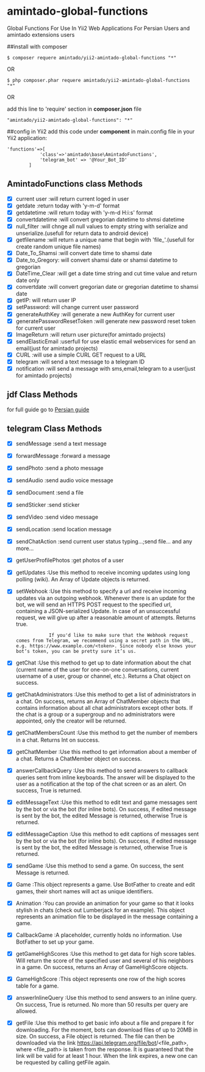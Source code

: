 # amintado-global-functions
Global Functions For Use In Yii2 Web Applications For Persian Users and amintado extensions users

##install with composer
````
$ composer requere amintado/yii2-amintado-global-functions "*"
````
OR
````
$ php composer.phar requere amintado/yii2-amintado-global-functions "*"
````
OR 


add this line to 'require' section in **composer.json** file
````
"amintado/yii2-amintado-global-functions": "*"
````
##config in Yii2
add this code under **component** in main.config file in your Yii2 application:
``````
'functions'=>[
            'class'=>'amintado\base\AmintadoFunctions',
            'telegram_bot' => '@Your_Bot_ID'
        ]
``````

## AmintadoFunctions class Methods
- [X] current user :will return current loged in user
- [X] getdate :return today with 'y-m-d' format
- [X] getdatetime :will return today with 'y-m-d H:i:s' format
- [X] convertdatetime :will convert gregorian datetime to shmsi datetime 
- [X] null_filter :will chnge all null values to empty string with serialize and unserialize.(usefull for return data to android device)
- [X] getfilename :will return a unique name that begin with 'file_'.(usefull for create random unique file names)
- [X] Date_To_Shamsi :will convert date time to shamsi date
- [X] Date_to_Gregory: will convert shamsi date or shamsi datetime to gregorian
- [X] DateTime_Clear :will get a date time string and cut time value and return date only
- [X] convertdate :will convert gregorian date or gregorian datetime to shamsi date
- [X] getIP: will return user IP
- [X] setPassword: will change current user password
- [X] generateAuthKey :will generate a new AuthKey for current user
- [X] generatePasswordResetToken :will generate new password reset token for current user
- [X] ImageReturn :will return user picture(for amintado projects)
- [X] sendElasticEmail :userfull for use elastic email webservices for send an email(just for amintado projects)
- [X] CURL :will use a simple CURL GET request to a URL
- [X] telegram :will send a text message to a telegram ID
- [X] notification :will send a message with sms,email,telegram to a user(just for amintado projects)

## jdf Class Methods
for full guide go to [Persian guide](http://jdf.scr.ir/rahnama/)

## telegram Class Methods
- [X] sendMessage :send a text message
- [X] forwardMessage :forward a message
- [X] sendPhoto :send a photo message
- [X] sendAudio :send audio voice message
- [X] sendDocument :send a file
- [X] sendSticker :send sticker
- [X] sendVideo :send video message
- [X] sendLocation :send location message
- [X] sendChatAction :send current user status typing...;send file... and any more...
- [X] getUserProfilePhotos :get photos of a user
- [X] getUpdates :Use this method to receive incoming updates using long polling (wiki). An Array of Update objects is returned.
- [X] setWebhook :Use this method to specify a url and receive incoming updates via an outgoing webhook. Whenever there is an update for the bot, we will send an HTTPS POST request to the specified url, containing a JSON-serialized Update. In case of an unsuccessful request, we will give up after a reasonable amount of attempts. Returns true.
                  
                  If you'd like to make sure that the Webhook request comes from Telegram, we recommend using a secret path in the URL, e.g. https://www.example.com/<token>. Since nobody else knows your bot‘s token, you can be pretty sure it’s us.
- [X] getChat :Use this method to get up to date information about the chat (current name of the user for one-on-one conversations, current username of a user, group or channel, etc.). Returns a Chat object on success.
- [X] getChatAdministrators :Use this method to get a list of administrators in a chat. On success, returns an Array of ChatMember objects that contains information about all chat administrators except other bots. If the chat is a group or a supergroup and no administrators were appointed, only the creator will be returned.
- [X] getChatMembersCount :Use this method to get the number of members in a chat. Returns Int on success.
- [X] getChatMember :Use this method to get information about a member of a chat. Returns a ChatMember object on success.
- [X] answerCallbackQuery :Use this method to send answers to callback queries sent from inline keyboards. The answer will be displayed to the user as a notification at the top of the chat screen or as an alert. On success, True is returned.
- [X] editMessageText :Use this method to edit text and game messages sent by the bot or via the bot (for inline bots). On success, if edited message is sent by the bot, the edited Message is returned, otherwise True is returned.
- [X] editMessageCaption :Use this method to edit captions of messages sent by the bot or via the bot (for inline bots). On success, if edited message is sent by the bot, the edited Message is returned, otherwise True is returned.
- [X] sendGame :Use this method to send a game. On success, the sent Message is returned.
- [X] Game :This object represents a game. Use BotFather to create and edit games, their short names will act as unique identifiers.
- [X] Animation :You can provide an animation for your game so that it looks stylish in chats (check out Lumberjack for an example). This object represents an animation file to be displayed in the message containing a game.
- [X] CallbackGame :A placeholder, currently holds no information. Use BotFather to set up your game.
- [X] getGameHighScores :Use this method to get data for high score tables. Will return the score of the specified user and several of his neighbors in a game. On success, returns an Array of GameHighScore objects.
- [X] GameHighScore :This object represents one row of the high scores table for a game.
- [X] answerInlineQuery :Use this method to send answers to an inline query. On success, True is returned.
                         No more than 50 results per query are allowed.
- [X] getFile :Use this method to get basic info about a file and prepare it for downloading. For the moment, bots can download files of up to 20MB in size. On success, a File object is returned. The file can then be downloaded via the link https://api.telegram.org/file/bot<token>/<file_path>, where <file_path> is taken from the response. It is guaranteed that the link will be valid for at least 1 hour. When the link expires, a new one can be requested by calling getFile again.
